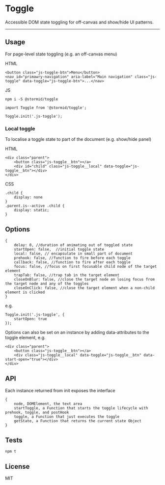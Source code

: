 # Toggle

Accessible DOM state toggling for off-canvas and show/hide UI patterns.

---

## Usage
For page-level state toggling (e.g. an off-canvas menu)

HTML
```
<button class="js-toggle-btn">Menu</button>
<nav id="primawry-navigation" aria-label="Main navigation" class="js-toggle" data-toggle="js-toggle-btn">...</nav>
```

JS
```
npm i -S @stormid/toggle
```
```
import Toggle from '@stormid/toggle';

Toggle.init('.js-toggle');
```


### Local toggle
To localise a toggle state to part of the document (e.g. show/hide panel)

HTML
```
<div class="parent">
    <button class="js-toggle__btn"></a>
    <div id="child" class="js-toggle__local" data-toggle="js-toggle__btn"></div>
</div>
```

CSS
```
.child {
    display: none
}
.parent.is--active .child {
    display: static;
}
```

## Options
```
{
    delay: 0, //duration of animating out of toggled state
    startOpen: false,  //initial toggle state
    local: false, // encapsulate in small part of document
    prehook: false, //function to fire before each toggle
    callback: false, //function to fire after each toggle
    focus: false, //focus on first focusable child node of the target element
    trapTab: false, //trap tab in the target element
    closeOnBlur: false, //close the target node on losing focus from the target node and any of the toggles
    closeOnClick: false, //close the target element when a non-child element is clicked
}
```
e.g.
```
Toggle.init('.js-toggle', {
    startOpen: true
});
```

Options can also be set on an instance by adding data-attributes to the toggle element, e.g. 
```
<div class="parent">
    <button class="js-toggle__btn"></a>
    <div class="js-toggle__local" data-toggle="js-toggle__btn" data-start-open="true"></div>
</div>
```

## API
Each instance returned from init exposes the interface
```
{
    node, DOMElement, the text area
    startToggle, a Function that starts the toggle lifecycle with prehook, toggle, and postHook
    toggle, a Function that just executes the toggle
    getState, a Function that returns the current state Object
}
```

## Tests
```
npm t
```

## License
MIT